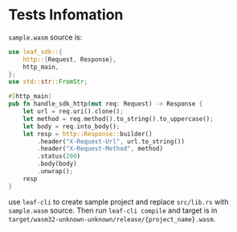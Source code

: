 # Tests Infomation

`sample.wasm` source is:

```rust
use leaf_sdk::{
    http::{Request, Response},
    http_main,
};
use std::str::FromStr;

#[http_main]
pub fn handle_sdk_http(mut req: Request) -> Response {
    let url = req.uri().clone();
    let method = req.method().to_string().to_uppercase();
    let body = req.into_body();
    let resp = http::Response::builder()
        .header("X-Request-Url", url.to_string())
        .header("X-Request-Method", method)
        .status(200)
        .body(body)
        .unwrap();
    resp
}

```

use `leaf-cli` to create sample project and replace `src/lib.rs` with `sample.wasm` source. Then run `leaf-cli compile` and target is in `target/wasm32-unknown-unknown/release/{project_name}.wasm`.
